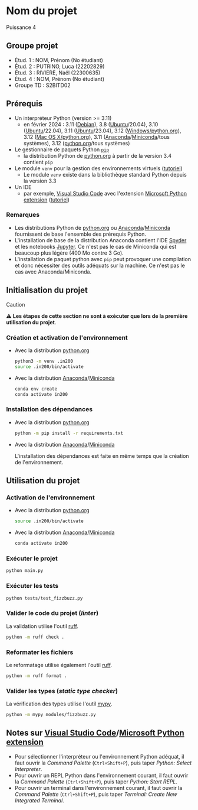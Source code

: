 
# Nom du projet
  Puissance 4
## Groupe projet
- Étud. 1 : NOM, Prénom (No étudiant)
- Étud. 2 : PUTRINO, Luca (22202829)
- Étud. 3 : RIVIERE, Naël (22300635)
- Étud. 4 : NOM, Prénom (No étudiant)
- Groupe TD : S2BITD02

## Prérequis
* Un interpréteur Python (version >= 3.11)
  * en février 2024 :
    3.11 ([Debian](https://packages.debian.org/search?keywords=python3&searchon=names&exact=1&suite=all&section=all)),
    3.8 ([Ubuntu](https://packages.ubuntu.com/search?keywords=python3&searchon=names&exact=1&suite=all&section=all)/20.04),
    3.10 ([Ubuntu](https://packages.ubuntu.com/search?keywords=python3&searchon=names&exact=1&suite=all&section=all)/22.04),
    3.11 ([Ubuntu](https://packages.ubuntu.com/search?keywords=python3&searchon=names&exact=1&suite=all&section=all)/23.04),
    3.12 ([Windows/python.org](https://www.python.org/downloads/windows/)), 3.12 ([Mac OS X/python.org](https://www.python.org/downloads/mac-osx/)),
    3.11 ([Anaconda](https://www.anaconda.com/products/individual)/[Miniconda](https://docs.conda.io/en/latest/miniconda.html)/tous systèmes),
    3.12 ([python.org](https://www.python.org/downloads/)/tous systèmes)
* Le gestionnaire de paquets Python [`pip`](https://pip.pypa.io/en/stable/)
  * la distribution Python de [python.org](https://www.python.org/) à partir de la version 3.4 contient `pip`
* Le module `venv` pour la gestion des environnements virtuels ([tutoriel](https://docs.python.org/3/tutorial/venv.html))
  * Le module `venv` existe dans la bibliothèque standard Python depuis la version 3.3
* Un IDE
  * par exemple, [Visual Studio Code](https://code.visualstudio.com/) avec l'extension [Microsoft Python extension](https://marketplace.visualstudio.com/items?itemName=ms-python.python) ([tutoriel](https://code.visualstudio.com/docs/python/python-tutorial))

### Remarques
* Les distributions Python de [python.org](https://www.python.org/) ou [Anaconda](https://www.anaconda.com/products/individual)/[Miniconda](https://docs.conda.io/en/latest/miniconda.html) fournissent de base l'ensemble des prérequis Python.
* L'installation de base de la distribution Anaconda contient l'IDE [Spyder](https://www.spyder-ide.org/) et les notebooks [Jupyter](https://jupyter.org/). Ce n'est pas le cas de Miniconda qui est beaucoup plus légère (400 Mo contre 3 Go).
* L'installation de paquet python avec `pip` peut provoquer une compilation et donc nécessiter des outils adéquats sur la machine. Ce n'est pas le cas avec Anaconda/Miniconda.

## Initialisation du projet
> [!CAUTION]
> :warning: **Les étapes de cette section ne sont à exécuter que lors de la première utilisation du projet**.

### Création et activation de l'environnement
* Avec la distribution [python.org](https://www.python.org/)
  ```bash
  python3 -m venv .in200
  source .in200/bin/activate
  ```
* Avec la distribution [Anaconda](https://www.anaconda.com/products/individual)/[Miniconda](https://docs.conda.io/en/latest/miniconda.html)
  ```bash
  conda env create
  conda activate in200
  ```

### Installation des dépendances
* Avec la distribution [python.org](https://www.python.org/)
  ```bash
  python -m pip install -r requirements.txt
  ```
* Avec la distribution [Anaconda](https://www.anaconda.com/products/individual)/[Miniconda](https://docs.conda.io/en/latest/miniconda.html)

  L'installation des dépendances est faite en même temps que la création de l'environnement.

## Utilisation du projet
### Activation de l'environnement
* Avec la distribution [python.org](https://www.python.org/)
  ```bash
  source .in200/bin/activate
  ```
* Avec la distribution [Anaconda](https://www.anaconda.com/products/individual)/[Miniconda](https://docs.conda.io/en/latest/miniconda.html)
  ```bash
  conda activate in200
  ```

### Exécuter le projet
```bash
python main.py
```

### Exécuter les tests
```bash
python tests/test_fizzbuzz.py
```

### Valider le code du projet (_linter_)
La validation utilise l'outil [ruff](https://docs.astral.sh/ruff/).

```bash
python -m ruff check .
```

### Reformater les fichiers
Le reformatage utilise également l'outil [ruff](https://docs.astral.sh/ruff/).

```bash
python -m ruff format .
```

### Valider les types (_static type checker_)
La vérification des types utilise l'outil [mypy](https://mypy-lang.org/index.html).
```bash
python -m mypy modules/fizzbuzz.py
```

## Notes sur [Visual Studio Code](https://code.visualstudio.com/)/[Microsoft Python extension](https://marketplace.visualstudio.com/items?itemName=ms-python.python)
* Pour sélectionner l'interpréteur ou l'environnement Python adéquat, il faut ouvrir la *Command Palette* (`Ctrl+Shift+P`), puis taper *Python: Select Interpreter*.
* Pour ouvrir un REPL Python dans l'environnement courant, il faut ouvrir la *Command Palette* (`Ctrl+Shift+P`), puis taper *Python: Start REPL*.
* Pour ouvrir un terminal dans l'environnement courant, il faut ouvrir la *Command Palette* (`Ctrl+Shift+P`), puis taper *Terminal: Create New Integrated Terminal*.

